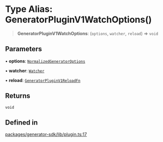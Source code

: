 # Type Alias: GeneratorPluginV1WatchOptions()

> **GeneratorPluginV1WatchOptions**: (`options`, `watcher`, `reload`) => `void`

## Parameters

• **options**: [`NormalizedGeneratorOptions`](../interfaces/NormalizedGeneratorOptions.md)

• **watcher**: [`Watcher`](../classes/Watcher.md)

• **reload**: [`GeneratorPluginV1ReloadFn`](GeneratorPluginV1ReloadFn.md)

## Returns

`void`

## Defined in

[packages/generator-sdk/lib/plugin.ts:17](https://github.com/andreisergiu98/baeta/blob/e352a1ec749c5b23df693f5f8373ac0b75347349/packages/generator-sdk/lib/plugin.ts#L17)
